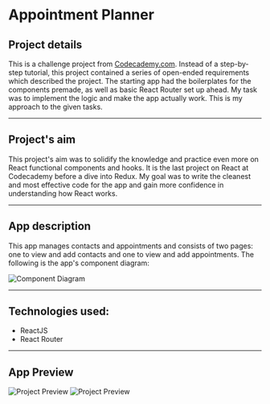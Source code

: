 # Appointment Planner

## Project details

This is a challenge project from [Codecademy.com](https://www.codecademy.com/).
Instead of a step-by-step tutorial, this project contained a series of open-ended requirements which described the project.
The starting app had the boilerplates for the components premade, as well as basic React Router set up ahead.
My task was to implement the logic and make the app actually work. This is my approach to the given tasks.

<!-- Here is the [live version](https://www.---.com/) of it. -->

---

## Project's aim

This project's aim was to solidify the knowledge and practice even more on React functional components and hooks.
It is the last project on React at Codecademy before a dive into Redux.
My goal was to write the cleanest and most effective code for the app and gain more confidence in understanding how React works.

---

## App description

This app manages contacts and appointments and consists of two pages: one to view and add contacts and one to view and add appointments.
The following is the app's component diagram:

![Component Diagram](https://i.imgur.com/Oebz49D.png)

---

## Technologies used:

- ReactJS
- React Router

---

## App Preview

![Project Preview](https://i.imgur.com/fisLV2e.png?1)
![Project Preview](https://i.imgur.com/kNIju7k.png?1)
